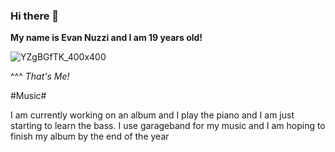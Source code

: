 ### Hi there 👋
**My name is Evan Nuzzi and I am 19 years old!**

![YZgBGfTK_400x400](https://user-images.githubusercontent.com/113387776/189750166-80100a1a-c684-4110-a363-21ff1f79b5a4.jpg)

^^^ *That's Me!* 

#Music#

I am currently working on an album and I play the piano and I am just starting to learn the bass. I use garageband for my music and I am hoping to finish my album by the end of the year
<!--
**EvanNuzzi/EvanNuzzi** is a ✨ _special_ ✨ repository because its `README.md` (this file) appears on your GitHub profile.

Here are some ideas to get you started:

- 🔭 I’m currently working on ...
- 🌱 I’m currently learning ...
- 👯 I’m looking to collaborate on ...
- 🤔 I’m looking for help with ...
- 💬 Ask me about ...
- 📫 How to reach me: ...
- 😄 Pronouns: ...
- ⚡ Fun fact: ...
-->
